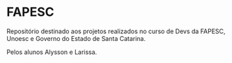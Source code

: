 # FAPESC
Repositório destinado aos projetos realizados no curso de Devs da FAPESC, Unoesc e Governo do Estado de Santa Catarina.

Pelos alunos Alysson e Larissa.
